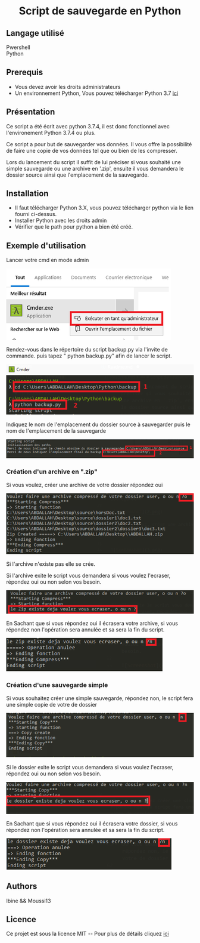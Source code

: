 <center> <h1>Script de sauvegarde en Python</h1> </center>

## Langage utilisé ##  

Pwershell  
Python 

## Prerequis ##
- Vous devez avoir les droits administrateurs  
- Un environnement Python, Vous pouvez télécharger Python 3.7 [ici](  https://www.python.org/ftp/python/3.7.4/python-3.7.4.exe)

## Présentation ##  

Ce script a été écrit avec python 3.7.4,  il est donc fonctionnel avec l'environement Python 3.7.4 ou plus.  

Ce script a pour but de sauvegarder vos données. Il vous offre la possibilité de faire une copie de vos données tel que ou bien de les compresser.

Lors du lancement du script il suffit de lui préciser si vous souhaité une simple sauvegarde ou une archive en '.zip', ensuite il vous demandera le dossier source ainsi que l'emplacement de la sauvegarde.

## Installation ##

- Il faut télécharger Python 3.X, vous pouvez télécharger python via le lien fourni ci-dessus.
- Installer Python avec les droits admin
- Vérifier que le path pour python a bien été créé.

## Exemple d'utilisation ##

Lancer votre cmd en mode admin 

![Screenshot](0.Png)

Rendez-vous dans le répertoire du script backup.py via l'invite de commande. puis tapez " python backup.py"  afin de lancer le script. 

![Screenshot](1.png) 

Indiquez le nom de l'emplacement du dossier source à sauvegarder puis le nom de l'emplacement de la sauvegarde 


![Screenshot](2.png) 



### Création d'un archive en ".zip"
Si vous voulez, créer une archive de votre dossier répondez oui
 
![Screenshot](3.png)

Si l'archive n'existe pas elle se crée.  

Si l'archive exite le script vous demandera si vous voulez l'ecraser, répondez oui ou non selon vos besoin.

![Screenshot](4.png)

En Sachant que si vous répondez oui il écrasera votre archive, si vous répondez non l'opération sera annulée et sa sera la fin du script.

![Screenshot](5.png)

### Création d'une sauvegarde simple 

Si vous souhaitez créer une simple sauvegarde, répondez non, le script fera une simple copie de votre de dossier 
  
![Screenshot](6.png)    

Si le dossier exite le script vous demandera si vous voulez l'ecraser, répondez oui ou non selon vos besoin.

![Screenshot](7.png)

En Sachant que si vous répondez oui il écrasera votre dossier, si vous répondez non l'opération sera annulée et sa sera la fin du script.

![Screenshot](8.png)

## Authors ##
Ibine && Moussi13 
## Licence ##

Ce projet est sous la licence MIT  -- Pour plus de détails cliquez [ici](https://choosealicense.com/licenses/)

